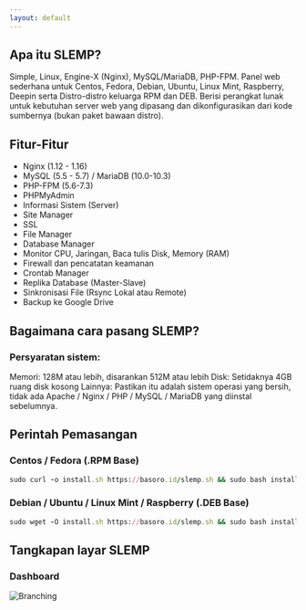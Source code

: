 ```yaml
---
layout: default
---
```


<section id="features">
  
## Apa itu SLEMP?

</section>
  
Simple, Linux, Engine-X (Nginx), MySQL/MariaDB, PHP-FPM. Panel web sederhana untuk Centos, Fedora, Debian, Ubuntu, Linux Mint, Raspberry, Deepin serta Distro-distro keluarga RPM dan DEB. Berisi perangkat lunak untuk kebutuhan server web yang dipasang dan dikonfigurasikan dari kode sumbernya (bukan paket bawaan distro). 

## Fitur-Fitur
* Nginx (1.12 - 1.16)
* MySQL (5.5 - 5.7) / MariaDB (10.0-10.3)
* PHP-FPM (5.6-7.3)
* PHPMyAdmin
* Informasi Sistem (Server)
* Site Manager
* SSL
* File Manager
* Database Manager
* Monitor CPU, Jaringan, Baca tulis Disk, Memory (RAM)
* Firewall dan pencatatan keamanan
* Crontab Manager
* Replika Database (Master-Slave)
* Sinkronisasi File (Rsync Lokal atau Remote)
* Backup ke Google Drive

<section id="install">
  
## Bagaimana cara pasang SLEMP?
### Persyaratan sistem:
Memori: 128M atau lebih, disarankan 512M atau lebih
Disk: Setidaknya 4GB ruang disk kosong
Lainnya: Pastikan itu adalah sistem operasi yang bersih, tidak ada Apache / Nginx / PHP / MySQL / MariaDB yang diinstal sebelumnya.

## Perintah Pemasangan

### Centos / Fedora (.RPM Base)

```ruby
sudo curl -o install.sh https://basoro.id/slemp.sh && sudo bash install.sh
````
### Debian / Ubuntu / Linux Mint / Raspberry (.DEB Base)

```ruby
sudo wget -O install.sh https://basoro.id/slemp.sh && sudo bash install.sh
````

</section>

<section id="screenshot">

## Tangkapan layar SLEMP

### Dashboard

![Branching](https://guides.github.com/activities/hello-world/branching.png)

</section>
